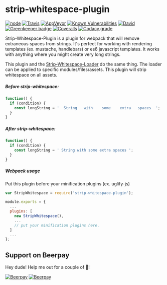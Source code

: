 # strip-whitespace-plugin

[![node](https://img.shields.io/node/v/strip-whitespace-plugin.svg)](https://www.npmjs.com/package/strip-whitespace-plugin)
[![Travis](https://img.shields.io/travis/markis/strip-whitespace-plugin.svg)](https://travis-ci.org/markis/strip-whitespace-plugin)
[![AppVeyor](https://img.shields.io/appveyor/ci/markis/strip-whitespace-plugin.svg)](https://ci.appveyor.com/project/markis/strip-whitespace-plugin)
[![Known Vulnerabilities](https://snyk.io/test/github/markis/strip-whitespace-plugin/badge.svg)](https://snyk.io/test/github/markis/strip-whitespace-plugin)
[![David](https://img.shields.io/david/markis/strip-whitespace-plugin.svg)](https://david-dm.org/markis/strip-whitespace-plugin)
[![Greenkeeper badge](https://badges.greenkeeper.io/markis/strip-whitespace-plugin.svg)](https://greenkeeper.io/)
[![Coveralls](https://img.shields.io/coveralls/markis/strip-whitespace-plugin.svg)](https://coveralls.io/github/markis/strip-whitespace-plugin)
[![Codacy grade](https://img.shields.io/codacy/grade/56982b9998354357beea778664fb2cfe.svg)](https://www.codacy.com/app/markis/strip-whitespace-plugin)

Strip-Whitespace-Plugin is a plugin for webpack that will remove extraneous spaces from strings. It's perfect for working with rendering templates (ex. mustache, handlebars) or es6 javascript templates. It works with anything where you might create very long strings.

This plugin and the [Strip-Whitespace-Loader](https://npm.im/strip-whitespace-loader) do the same thing. The loader can be applied to specific modules/files/assets. This plugin will strip whitespace on all assets.

##### Before strip-whitespace:
``` javascript
function() {
  if (condition) {
    const longString = '  String   with    some    extra   spaces  ';
  }
}
```

##### After strip-whitespace:
``` javascript
function() {
  if (condition) {
    const longString = ' String with some extra spaces ';
  }
}
```

##### Webpack usage

Put this plugin before your minification plugins (ex. uglify-js)

``` javascript
var StripWhitespace = require('strip-whitespace-plugin');

module.exports = {
  ...
  plugins: [
    new StripWhitespace(),
    ...
    // put your minification plugins here.
  ]
  ...
};

```

## Support on Beerpay
Hey dude! Help me out for a couple of :beers:!

[![Beerpay](https://beerpay.io/markis/strip-whitespace-plugin/badge.svg?style=beer-square)](https://beerpay.io/markis/strip-whitespace-plugin)  [![Beerpay](https://beerpay.io/markis/strip-whitespace-plugin/make-wish.svg?style=flat-square)](https://beerpay.io/markis/strip-whitespace-plugin?focus=wish)